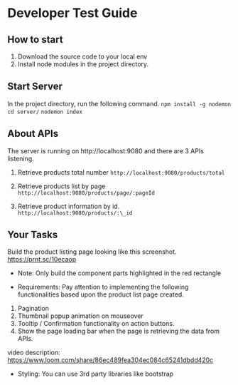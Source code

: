 # Developer Test Guide

## How to start

1. Download the source code to your local env
2. Install node modules in the project directory.

## Start Server

In the project directory, run the following command.
`npm install -g nodemon`
`cd server/`
`nodemon index`

## About APIs

The server is running on http://localhost:9080 and there are 3 APIs listening.

1. Retrieve products total number
   `http://localhost:9080/products/total`

2. Retrieve products list by page
   `http://localhost:9080/products/page/:pageId`

3. Retrieve product information by id.
   `http://localhost:9080/products/:\_id`

## Your Tasks

Build the product listing page looking like this screenshot. https://prnt.sc/10ecaop

- Note: Only build the component parts highlighted in the red rectangle

- Requirements: Pay attention to implementing the following functionalities based upon the product list page created.

1. Pagination
2. Thumbnail popup animation on mouseover
3. Tooltip / Confirmation functionality on action buttons.
4. Show the page loading bar when the page is retrieving the data from APIs.

video description: https://www.loom.com/share/86ec489fea304ec084c65241dbdd420c

- Styling: You can use 3rd party libraries like bootstrap
